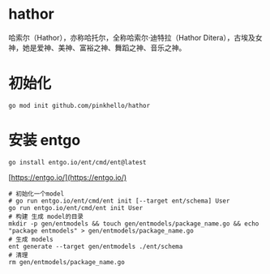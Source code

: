 # hathor
哈索尔（Hathor），亦称哈托尔，全称哈索尔·迪特拉（Hathor Ditera），古埃及女神，她是爱神、美神、富裕之神、舞蹈之神、音乐之神。

# 初始化
```shell
go mod init github.com/pinkhello/hathor
```

# 安装 entgo
```shell
go install entgo.io/ent/cmd/ent@latest 
```
[https://entgo.io/](https://entgo.io/)

```shell
# 初始化一个model
# go run entgo.io/ent/cmd/ent init [--target ent/schema] User
go run entgo.io/ent/cmd/ent init User
# 构建 生成 model的目录
mkdir -p gen/entmodels && touch gen/entmodels/package_name.go && echo "package entmodels" > gen/entmodels/package_name.go 
# 生成 models
ent generate --target gen/entmodels ./ent/schema
# 清理
rm gen/entmodels/package_name.go
```
